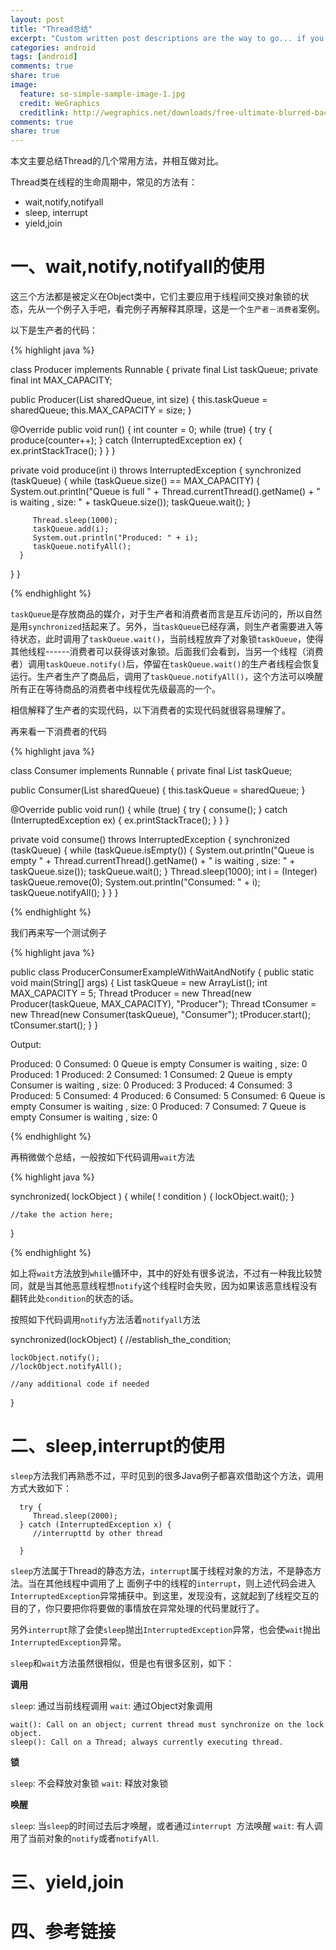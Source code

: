 ```yaml
---
layout: post
title: "Thread总结"
excerpt: "Custom written post descriptions are the way to go... if you're not lazy."
categories: android
tags: [android]
comments: true
share: true
image:
  feature: so-simple-sample-image-1.jpg
  credit: WeGraphics
  creditlink: http://wegraphics.net/downloads/free-ultimate-blurred-background-pack/
comments: true
share: true
---
```


本文主要总结Thread的几个常用方法，并相互做对比。

Thread类在线程的生命周期中，常见的方法有：

+ wait,notify,notifyall
+ sleep, interrupt
+ yield,join


# 一、wait,notify,notifyall的使用

这三个方法都是被定义在Object类中，它们主要应用于线程间交换对象锁的状态，先从一个例子入手吧，看完例子再解释其原理，这是一个`生产者－消费者`案例。

以下是生产者的代码：

{% highlight java %}

class Producer implements Runnable
{
   private final List<Integer> taskQueue;
   private final int           MAX_CAPACITY;

   public Producer(List<Integer> sharedQueue, int size)
   {
      this.taskQueue = sharedQueue;
      this.MAX_CAPACITY = size;
   }

   @Override
   public void run()
   {
      int counter = 0;
      while (true)
      {
         try
         {
            produce(counter++);
         } 
		 catch (InterruptedException ex)
         {
            ex.printStackTrace();
         }
      }
   }

   private void produce(int i) throws InterruptedException
   {
      synchronized (taskQueue)
      {
         while (taskQueue.size() == MAX_CAPACITY)
         {
            System.out.println("Queue is full " + Thread.currentThread().getName() + " is waiting , size: " + taskQueue.size());
            taskQueue.wait();
         }
		  
         Thread.sleep(1000);
         taskQueue.add(i);
         System.out.println("Produced: " + i);
         taskQueue.notifyAll();
      }
   }
}

{% endhighlight %}


`taskQueue`是存放商品的媒介，对于生产者和消费者而言是互斥访问的，所以自然是用`synchronized`括起来了。另外，当`taskQueue`已经存满，则生产者需要进入等待状态，此时调用了`taskQueue.wait()`，当前线程放弃了对象锁`taskQueue`，使得其他线程------消费者可以获得该对象锁。后面我们会看到，当另一个线程（消费者）调用`taskQueue.notify()`后，停留在`taskQueue.wait()`的生产者线程会恢复运行。生产者生产了商品后，调用了`taskQueue.notifyAll()`，这个方法可以唤醒所有正在等待商品的消费者中线程优先级最高的一个。

相信解释了生产者的实现代码，以下消费者的实现代码就很容易理解了。


再来看一下消费者的代码

{% highlight java %}


class Consumer implements Runnable
{
   private final List<Integer> taskQueue;
 
   public Consumer(List<Integer> sharedQueue)
   {
      this.taskQueue = sharedQueue;
   }
 
   @Override
   public void run()
   {
      while (true)
      {
         try
         {
            consume();
         } catch (InterruptedException ex)
         {
            ex.printStackTrace();
         }
      }
   }
 
   private void consume() throws InterruptedException
   {
      synchronized (taskQueue)
      {
         while (taskQueue.isEmpty())
         {
            System.out.println("Queue is empty " + Thread.currentThread().getName() + " is waiting , size: " + taskQueue.size());
            taskQueue.wait();
         }
         Thread.sleep(1000);
         int i = (Integer) taskQueue.remove(0);
         System.out.println("Consumed: " + i);
         taskQueue.notifyAll();
      }
   }
}

{% endhighlight %}


我们再来写一个测试例子

{% highlight java %}


public class ProducerConsumerExampleWithWaitAndNotify
{
   public static void main(String[] args)
   {
      List<Integer> taskQueue = new ArrayList<Integer>();
      int MAX_CAPACITY = 5;
      Thread tProducer = new Thread(new Producer(taskQueue, MAX_CAPACITY), "Producer");
      Thread tConsumer = new Thread(new Consumer(taskQueue), "Consumer");
      tProducer.start();
      tConsumer.start();
   }
}

Output:

Produced: 0
Consumed: 0
Queue is empty Consumer is waiting , size: 0
Produced: 1
Produced: 2
Consumed: 1
Consumed: 2
Queue is empty Consumer is waiting , size: 0
Produced: 3
Produced: 4
Consumed: 3
Produced: 5
Consumed: 4
Produced: 6
Consumed: 5
Consumed: 6
Queue is empty Consumer is waiting , size: 0
Produced: 7
Consumed: 7
Queue is empty Consumer is waiting , size: 0

{% endhighlight %}


再稍微做个总结，一般按如下代码调用`wait`方法

{% highlight java %}

synchronized( lockObject )
{
    while( ! condition )
    {
        lockObject.wait();
    }
     
    //take the action here;
}

{% endhighlight %}

如上将`wait`方法放到`while`循环中，其中的好处有很多说法，不过有一种我比较赞同，就是当其他恶意线程想`notify`这个线程时会失败，因为如果该恶意线程没有翻转此处`condition`的状态的话。

按照如下代码调用`notify`方法活着`notifyall`方法

synchronized(lockObject)
{
    //establish_the_condition;
 
    lockObject.notify();
    //lockObject.notifyAll();
     
    //any additional code if needed
}


# 二、sleep,interrupt的使用

`sleep`方法我们再熟悉不过，平时见到的很多Java例子都喜欢借助这个方法，调用方式大致如下：
      
      try {
         Thread.sleep(2000);
      } catch (InterruptedException x) {
         //interrupttd by other thread
         
      }


`sleep`方法属于Thread的静态方法，`interrupt`属于线程对象的方法，不是静态方法。当在其他线程中调用了上 面例子中的线程的`interrupt`，则上述代码会进入`InterruptedException`异常捕获中。到这里，发现没有，这就起到了线程交互的目的了，你只要把你将要做的事情放在异常处理的代码里就行了。

另外`interrupt`除了会使`sleep`抛出`InterruptedException`异常，也会使`wait`抛出`InterruptedException`异常。

`sleep`和`wait`方法虽然很相似，但是也有很多区别，如下：

**调用**

`sleep`: 通过当前线程调用
`wait`: 通过Object对象调用

    wait(): Call on an object; current thread must synchronize on the lock object.
    sleep(): Call on a Thread; always currently executing thread.

**锁**

`sleep`: 不会释放对象锁
`wait`: 释放对象锁

**唤醒**


`sleep`: 当`sleep`的时间过去后才唤醒，或者通过`interrupt `方法唤醒
`wait`: 有人调用了当前对象的`notify`或者`notifyAll`.


# 三、yield,join




# 四、参考链接












